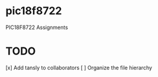 # pic18f8722
PIC18F8722 Assignments

# TODO

[x] Add tansly to collaborators
[ ] Organize the file hierarchy
